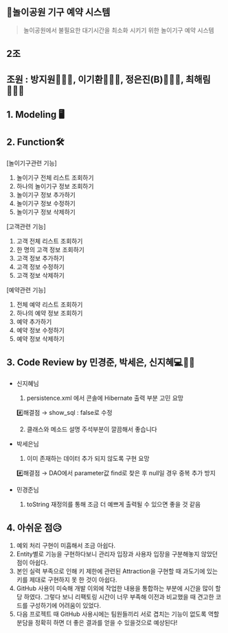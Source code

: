 ## 🚂놀이공원 기구 예약 시스템
> 놀이공원에서 불필요한 대기시간을 최소화 시키기 위한 놀이기구 예약 시스템

## 2조

## 조원 : 방지원👩🏻‍💻, 이기환👨🏻‍💻, 정은진(B)👩🏻‍💻, 최해림👩🏻‍💻


## 1. Modeling 🖥️



## 2. Function🛠

[놀이기구관련 기능]

1. 놀이기구 전체 리스트 조회하기
2. 하나의 놀이기구 정보 조회하기
3. 놀이기구 정보 추가하기
4. 놀이기구 정보 수정하기
5. 놀이기구 정보 삭제하기

[고객관련 기능]

1. 고객 전체 리스트 조회하기
2. 한 명의 고객 정보 조회하기
3. 고객 정보 추가하기
4. 고객 정보 수정하기
5. 고객 정보 삭제하기

[예약관련 기능]

1. 전체 예약 리스트 조회하기
2. 하나의 예약 정보 조회하기
3. 예약 추가하기
4. 예약 정보 수정하기
5. 예약 정보 삭제하기

## 3. Code Review by 민경준, 박세은, 신지혜💻✍🏻

- 신지혜님

    1) persistence.xml 에서 콘솔에 Hibernate 출력 부분 고민 요망

    #️⃣해결점 → show_sql : false로 수정

    2) 클래스와 메소드 설명 주석부분이 깔끔해서 좋습니다

- 박세은님

    1) 이미 존재하는 데이터 추가 되지 않도록 구현 요망

    #️⃣해결점 → DAO에서 parameter값 find로 찾은 후 null일 경우 중복 추가 방지

- 민경준님

    1) toString 재정의를 통해 조금 더 예쁘게 출력될 수 있으면 좋을 것 같음

## 4. 아쉬운 점😥

1. 예외 처리 구현이 미흡해서 조금 아쉽다.
2. Entity별로 기능을 구현하다보니 관리자 입장과 사용자 입장을 구분해놓지 않았던 점이 아쉽다.
3. 본인 실력 부족으로 인해 키 제한에 관련된 Attraction을 구현할 때 과도기에 있는 키를 제대로 구현하지 못 한 것이 아쉽다.
4. GitHub 사용이 미숙해 개발 이외에 작업한 내용을 통합하는 부분에 시간을 많이 할당 하였다. 그렇다 보니 리팩토링 시간이 너무 부족해 이전과 비교했을 때 견고한 코드를 구성하기에 어려움이 있었다.
5. 다음 프로젝트 때 GitHub 사용시에는 팀원들끼리 서로 겹치는 기능이 없도록 역할 분담을 정확히 하면 더 좋은 결과를 얻을 수 있을것으로 예상된다!



